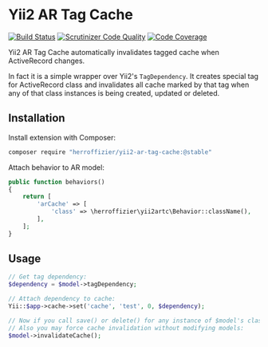 # Yii2 AR Tag Cache

[![Build Status](https://travis-ci.org/herroffizier/yii2-ar-tag-cache.svg?branch=develop)](https://travis-ci.org/herroffizier/yii2-ar-tag-cache) [![Scrutinizer Code Quality](https://scrutinizer-ci.com/g/herroffizier/yii2-ar-tag-cache/badges/quality-score.png?b=develop)](https://scrutinizer-ci.com/g/herroffizier/yii2-ar-tag-cache/?branch=develop) [![Code Coverage](https://scrutinizer-ci.com/g/herroffizier/yii2-ar-tag-cache/badges/coverage.png?b=develop)](https://scrutinizer-ci.com/g/herroffizier/yii2-ar-tag-cache/?branch=develop)

Yii2 AR Tag Cache automatically invalidates tagged cache when ActiveRecord changes.

In fact it is a simple wrapper over Yii2's ```TagDependency```. It creates special tag for ActiveRecord class and invalidates all cache marked by that tag when any of that class instances is being created, updated or deleted.

## Installation

Install extension with Composer:

```bash
composer require "herroffizier/yii2-ar-tag-cache:@stable"
```

Attach behavior to AR model:

```php
public function behaviors()
{
    return [
        'arCache' => [
            'class' => \herroffizier\yii2artc\Behavior::className(),
        ],
    ];
}
```

## Usage

```php
// Get tag dependency:
$dependency = $model->tagDependency;

// Attach dependency to cache:
Yii::$app->cache->set('cache', 'test', 0, $dependency);

// Now if you call save() or delete() for any instance of $model's class, cache will be invalidated.
// Also you may force cache invalidation without modifying models:
$model->invalidateCache();
```